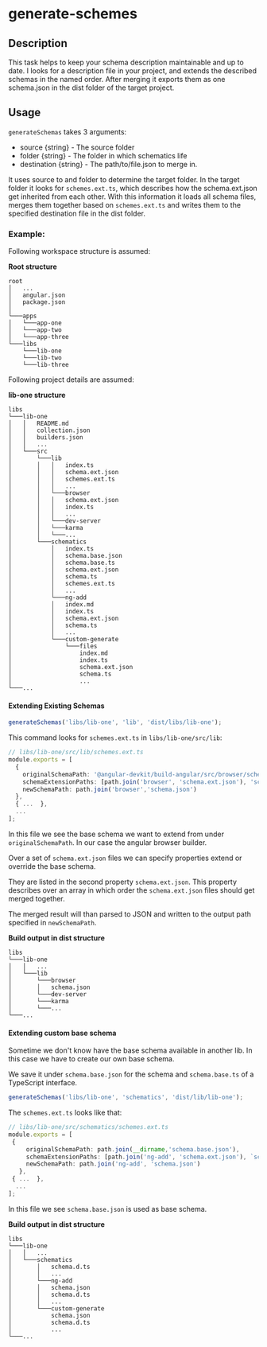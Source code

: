 # generate-schemes

## Description

This task helps to keep your schema description maintainable and up to date.
I looks for a description file in your project,
and extends the described schemas in the named order.
After merging it exports them as one schema.json in the dist folder of the target project. 

## Usage 

`generateSchemas` takes 3 arguments:
- source {string} - The source folder
- folder {string} - The folder in which schematics life
- destination {string} - The path/to/file.json to merge in.

It uses source to and folder to determine the target folder.
In the target folder it looks for `schemes.ext.ts`, which describes how the schema.ext.json get inherited from each other.
With this information it loads all schema files, merges them together based on `schemes.ext.ts` and 
writes them to the specified destination file in the dist folder.


### Example:

Following workspace structure is assumed:

**Root structure**
```
root
│   ...
│   angular.json
│   package.json    
│
└───apps
│   └───app-one
│   └───app-two
│   └───app-three   
└───libs
    └───lib-one
    └───lib-two
    └───lib-three
```

Following project details are assumed:

**lib-one structure**
```
libs
└───lib-one
│   │   README.md
│   │   collection.json
│   │   builders.json
│   │   ...
│   └───src
│       └───lib
│       │   │   index.ts
│       │   │   schema.ext.json
│       │   │   schemes.ext.ts
│       │   │   ...
│       │   └───browser
│       │   │   schema.ext.json
│       │   │   index.ts
│       │   │   ...
│       │   └───dev-server
│       │   └───karma
│       │   └───...
│       └───schematics
│           │   index.ts
│           │   schema.base.json
│           │   schema.base.ts
│           │   schema.ext.json
│           │   schema.ts
│           │   schemes.ext.ts
│           │   ...
│           └───ng-add
│           │   index.md
│           │   index.ts
│           │   schema.ext.json
│           │   schema.ts
│           │   ...
│           └───custom-generate
│               └───files
│                   index.md
│                   index.ts
│                   schema.ext.json
│                   schema.ts
│                   ...
└───...
```

#### Extending Existing Schemas

```typescript
generateSchemas('libs/lib-one', 'lib', 'dist/libs/lib-one');
```

This command looks for `schemes.ext.ts` in `libs/lib-one/src/lib`:
```typescript
// libs/lib-one/src/lib/schemes.ext.ts
module.exports = [
  {
    originalSchemaPath: '@angular-devkit/build-angular/src/browser/schema.json',
    schemaExtensionPaths: [path.join('browser', 'schema.ext.json'), 'schema.ext.json'],
    newSchemaPath: path.join('browser','schema.json')
  },
  { ...  },
  ...
];
```
In this file we see the base schema we want to extend from under `originalSchemaPath`. In our case the angular browser builder.

Over a set of `schema.ext.json` files we can specify properties extend or override the base schema.

They are listed in the second property `schema.ext.json`. This property
describes over an array in which order the `schema.ext.json` files should get merged together.

The merged result will than parsed to JSON and written to the output path specified in `newSchemaPath`.

**Build output in dist structure**

```
libs
└───lib-one
│   │   ...
│   └───lib
│       └───browser
│       │   schema.json
│       └───dev-server
│       └───karma
│       └───...
└───...
```

#### Extending custom base schema

Sometime we don't know have the base schema available in another lib. 
In this case we have to create our own base schema.

We save it under `schema.base.json` for the schema and `schema.base.ts` of a TypeScript interface.

```typescript
generateSchemas('libs/lib-one', 'schematics', 'dist/lib/lib-one');
```

The `schemes.ext.ts` looks like that:
```typescript
// libs/lib-one/src/schematics/schemes.ext.ts
module.exports = [
 {
     originalSchemaPath: path.join(__dirname,'schema.base.json'),
     schemaExtensionPaths: [path.join('ng-add', 'schema.ext.json'), `schema.ext.json`],
     newSchemaPath: path.join('ng-add', 'schema.json')
   },
 { ...  },
  ...
];
```
In this file we see `schema.base.json` is used as base schema.


**Build output in dist structure**

```
libs
└───lib-one
│   │   ...
│   └───schematics
│       │   schema.d.ts
│       │   ...
│       └───ng-add
│       │   schema.json
│       │   schema.d.ts
│       │   ...
│       └───custom-generate
│           schema.json
│           schema.d.ts
│           ...
└───...
```
